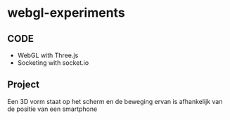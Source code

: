 # webgl-experiments

## CODE
- WebGL with Three.js
- Socketing with socket.io

## Project
Een 3D vorm staat op het scherm en de beweging ervan is afhankelijk van de positie van een smartphone
